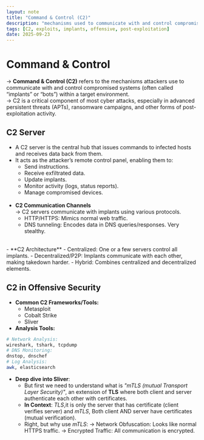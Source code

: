 ```yaml
---
layout: note
title: "Command & Control (C2)"
description: "mechanisms used to communicate with and control compromised systems (often called “implants” or “bots”) within a target environment."
tags: [C2, exploits, implants, offensive, post-exploitation]
date: 2025-09-23
---
```


# Command & Control
-> **Command & Control (C2)** refers to the mechanisms attackers use to communicate with and control compromised systems (often called “implants” or “bots”) within a target environment.<br>
-> C2 is a critical component of most cyber attacks, especially in advanced persistent threats (APTs), ransomware campaigns, and other forms of post-exploitation activity.

## C2 Server
- A C2 server is the central hub that issues commands to infected hosts and receives data back from them.
- It acts as the attacker’s remote control panel, enabling them to:
    - Send instructions.
    - Receive exfiltrated data.
    - Update implants.
    - Monitor activity (logs, status reports).
    - Manage compromised devices.
    <br>
- **C2 Communication Channels**<br>
-> C2 servers communicate with implants using various protocols.<br>
    - HTTP/HTTPS: Mimics normal web traffic.
    - DNS tunneling: Encodes data in DNS queries/responses. Very stealthy.
<br>
- **C2 Architecture**
    - Centralized: One or a few servers control all implants.
    - Decentralized/P2P: Implants communicate with each other, making takedown harder.
    - Hybrid: Combines centralized and decentralized elements.

## C2 in Offensive Security
- **Common C2 Frameworks/Tools:**
    - Metasploit
    - Cobalt Strike
    - Sliver
- **Analysis Tools:**
```bash
# Network Analysis:
wireshark, tshark, tcpdump
# DNS Monitoring:
dnstop, dnschef
# Log Analysis:
awk, elasticsearch
```

- **Deep dive into Sliver**:
    - But first we need to understand what is *"mTLS (mutual Transport Layer Security)"*, an extension of **TLS** where both client and server authenticate each other with certificates.
    - **In Context**: *TLS*,it is only the server that has certificate (client verifies server) and *mTLS*, Both client AND server have certificates (mutual verification).
    - Right, but why use *mTLS*:
    -> Network Obfuscation: Looks like normal HTTPS traffic.
    -> Encrypted Traffic: All communication is encrypted.